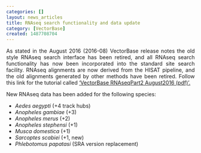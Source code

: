 ```yaml
---
categories: []
layout: news_articles
title: RNAseq search functionality and data update
category: [VectorBase]
created: 1487708704
---
```

<p align="justify">As stated in the August 2016 (2016-08) VectorBase release notes the old style RNAseq search interface has been retired, and all RNAseq search functionality has now been incorporated into the standard site search facility. RNAseq alignments are now derived from the HISAT pipeline, and the old alignments generated by other methods have been retired. Follow this link for the tutorial called <a href="https://pre.vectorbase.org/tutorials/tools-and-resources-tutorials/transcript-data-and-resources-microarrays-and-rnaseq">‘VectorBase RNAseqPart2 August2016 (pdf)’.</a>

<p align="justify">New RNAseq data has been added for the following species:
<ul> 
<li><em>Aedes aegypti</em> (+4 track hubs)</li> 
<li><em>Anopheles gambiae</em> (+3)</li> 
<li><em>Anopheles merus</em> (+2)</li> 
<li><em>Anopheles stephensi</em> (+1)</li> 
<li><em>Musca domestica</em> (+1)</li> 
<li><em>Sarcoptes scabiei</em> (+1, new)</li> 
<li><em>Phlebotomus papatasi</em> (SRA version replacement)</li> 
</ul>

